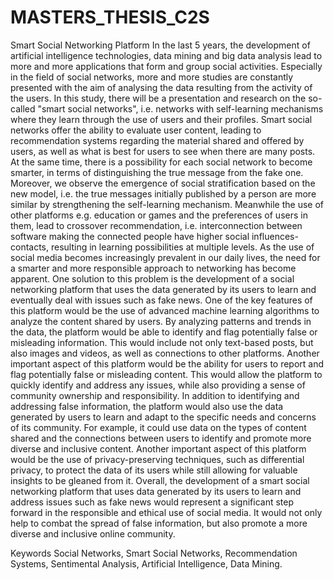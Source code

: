 # MASTERS_THESIS_C2S
Smart Social Networking Platform
In the last 5 years, the development of artificial intelligence technologies, data mining and big data analysis lead to more and more applications that form and group social activities. Especially in the field of social networks, more and more studies are constantly presented with the aim of analysing the data resulting from the activity of the users. In this study, there will be a presentation and research on the so-called "smart social networks", i.e. networks with self-learning mechanisms where they learn through the use of users and their profiles. Smart social networks offer the ability to evaluate user content, leading to recommendation systems regarding the material shared and offered by users, as well as what is best for users to see when there are many posts. At the same time, there is a possibility for each social network to become smarter, in terms of distinguishing the true message from the fake one. Moreover, we observe the emergence of social stratification based on the new model, i.e. the true messages initially published by a person are more similar by strengthening the self-learning mechanism. Meanwhile the use of other platforms e.g. education or games and the preferences of users in them, lead to crossover recommendation, i.e. interconnection between software making the connected people have higher social influences-contacts, resulting in learning possibilities at multiple levels.
As the use of social media becomes increasingly prevalent in our daily lives, the need for a smarter and more responsible approach to networking has become apparent. One solution to this problem is the development of a social networking platform that uses the data generated by its users to learn and eventually deal with issues such as fake news.
One of the key features of this platform would be the use of advanced machine learning algorithms to analyze the content shared by users. By analyzing patterns and trends in the data, the platform would be able to identify and flag potentially false or misleading information. This would include not only text-based posts, but also images and videos, as well as connections to other platforms.
Another important aspect of this platform would be the ability for users to report and flag potentially false or misleading content. This would allow the platform to quickly identify and address any issues, while also providing a sense of community ownership and responsibility.
In addition to identifying and addressing false information, the platform would also use the data generated by users to learn and adapt to the specific needs and concerns of its community. For example, it could use data on the types of content shared and the connections between users to identify and promote more diverse and inclusive content.
Another important aspect of this platform would be the use of privacy-preserving techniques, such as differential privacy, to protect the data of its users while still allowing for valuable insights to be gleaned from it.
Overall, the development of a smart social networking platform that uses data generated by its users to learn and address issues such as fake news would represent a significant step forward in the responsible and ethical use of social media. It would not only help to combat the spread of false information, but also promote a more diverse and inclusive online community.
 
Keywords
Social Networks, Smart Social Networks, Recommendation Systems, Sentimental Analysis, Artificial Intelligence, Data Mining.
